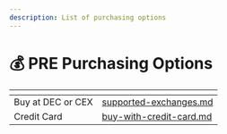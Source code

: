 ```yaml
---
description: List of purchasing options
---
```


# 💰 PRE Purchasing Options

<table data-card-size="large" data-view="cards"><thead><tr><th></th><th data-type="content-ref"></th></tr></thead><tbody><tr><td>Buy at DEC or CEX</td><td><a href="supported-exchanges.md">supported-exchanges.md</a></td></tr><tr><td>Credit Card</td><td><a href="buy-with-credit-card.md">buy-with-credit-card.md</a></td></tr></tbody></table>
